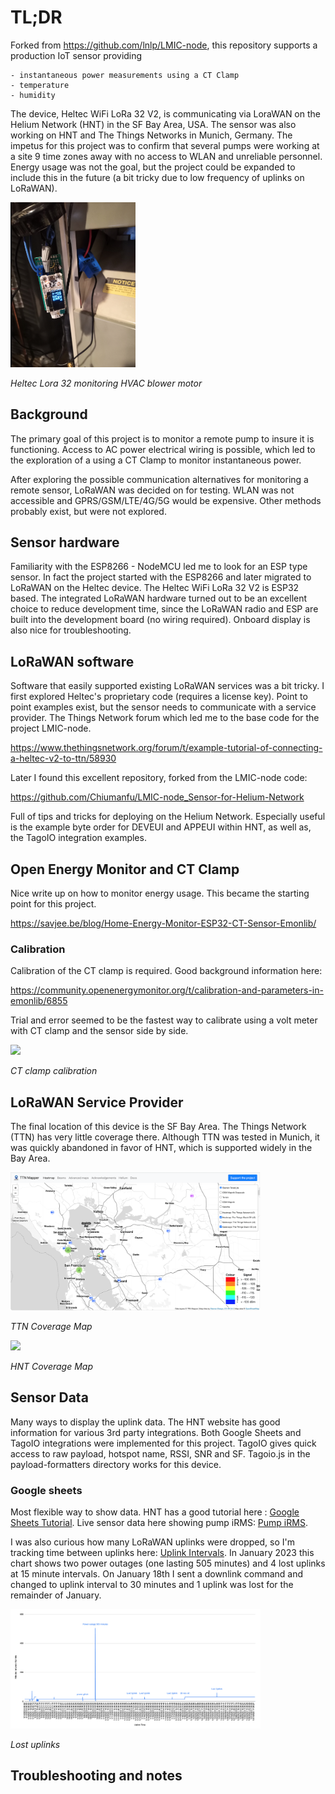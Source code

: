 # TL;DR

Forked from https://github.com/lnlp/LMIC-node, this repository supports a production IoT sensor providing 

	- instantaneous power measurements using a CT Clamp
	- temperature 
	- humidity
	
The device, Heltec WiFi LoRa 32 V2, is communicating via LoraWAN on the Helium Network (HNT) in the SF Bay Area, USA.  The sensor was also working on HNT and The Things Networks in Munich, Germany.  The impetus for this project was to confirm that several pumps were working at a site 9 time zones away with no access to WLAN and unreliable personnel.  Energy usage was not the goal, but the project could be expanded to include this in the future (a bit tricky due to low frequency of uplinks on LoRaWAN).  

<img src="docs/img/HVAC.png" width="200">

*Heltec Lora 32 monitoring HVAC blower motor*

## Background

The primary goal of this project is to monitor a remote pump to insure it is functioning.  Access to AC power electrical wiring is possible, which led to the exploration of a using a CT Clamp to monitor instantaneous power.  
	
After exploring the possible communication alternatives for monitoring a remote sensor, LoRaWAN was decided on for testing.   WLAN was not accessible and GPRS/GSM/LTE/4G/5G would be expensive.  Other methods probably exist, but were not explored.   

## Sensor hardware

Familiarity with the ESP8266 - NodeMCU led me to look for an ESP type sensor.  In fact the project started with the ESP8266 and later migrated to LoRaWAN on the Heltec device.  The Heltec WiFi LoRa 32 V2 is ESP32 based.   The integrated LoRaWAN hardware turned out to be an excellent choice to reduce development time, since the LoRaWAN radio and ESP are built into the development board (no wiring required).  Onboard display is also nice for troubleshooting.

## LoRaWAN software

Software that easily supported existing LoRaWAN services was a bit tricky.  I first explored Heltec's proprietary code (requires a license key).  Point to point examples exist, but the sensor needs to communicate with a service provider.  The Things Network forum which led me to the base code for the project LMIC-node.
	
https://www.thethingsnetwork.org/forum/t/example-tutorial-of-connecting-a-heltec-v2-to-ttn/58930
	
Later I found this excellent repository, forked from the LMIC-node code:  
	
https://github.com/Chiumanfu/LMIC-node_Sensor-for-Helium-Network
	
Full of tips and tricks for deploying on the Helium Network.  Especially useful is the example byte order for DEVEUI and APPEUI within HNT, as well as, the TagoIO integration examples.

## Open Energy Monitor and CT Clamp 

Nice write up on how to monitor energy usage.   This became the starting point for this project.
		
https://savjee.be/blog/Home-Energy-Monitor-ESP32-CT-Sensor-Emonlib/
	
### Calibration 

Calibration of the CT clamp is required.  Good background information here:
	
https://community.openenergymonitor.org/t/calibration-and-parameters-in-emonlib/6855
			
Trial and error seemed to be the fastest way to calibrate using a volt meter with CT clamp and the sensor side by side.

<img src="docs/img/calibrate.png" width="200">

*CT clamp calibration*

## LoRaWAN Service Provider

The final location of this device is the SF Bay Area.  The Things Network (TTN) has very little coverage there.  Although TTN was tested in Munich, it was quickly abandoned in favor of HNT, which is supported widely in the Bay Area.
	
<img src="docs/img/TTN-BayArea-Coverage.png" width="400">

*TTN Coverage Map*
	
	
<img src="docs/img/HNT-BayArea-Coverage.png" width="400">

*HNT Coverage Map*

	
## Sensor Data
	
Many ways to display the uplink data.  The HNT website has good information for various 3rd party integrations. Both Google Sheets and TagoIO integrations were implemented for this project.  TagoIO gives quick access to raw payload, hotspot name, RSSI, SNR and SF.  Tagoio.js in the payload-formatters directory works for this device.
	
### Google sheets
	
Most flexible way to show data.  HNT has a good tutorial here : [Google Sheets Tutorial](https://docs.helium.com/use-the-network/console/integrations/google-sheets/).  Live sensor data here showing pump iRMS:  [Pump iRMS](https://docs.google.com/spreadsheets/d/e/2PACX-1vQj1dn7G-eRcmEB5HmqzgXQ_rtUPW68QRESnKMKsQ1TotCIrERJMUct81eylsNTOlBHo3MNF0EYcU-y/pubchart?oid=1019867124&amp;format=interactive).
	
I was also curious how many LoRaWAN uplinks were dropped, so I'm tracking time between uplinks here: [Uplink Intervals](https://docs.google.com/spreadsheets/d/e/2PACX-1vQj1dn7G-eRcmEB5HmqzgXQ_rtUPW68QRESnKMKsQ1TotCIrERJMUct81eylsNTOlBHo3MNF0EYcU-y/pubhtml?gid=776933052&amp;single=true&amp;widget=true&amp;headers=false).   In January 2023 this chart shows two power outages (one lasting 505 minutes) and 4 lost uplinks at 15 minute intervals.  On January 18th I sent a downlink command and changed to uplink interval to 30 minutes and 1 uplink was lost for the remainder of January.

	
<img src="docs/img/Lora-tx-interval.png
" width="400">

*Lost uplinks*

	
## Troubleshooting and notes
	
	
